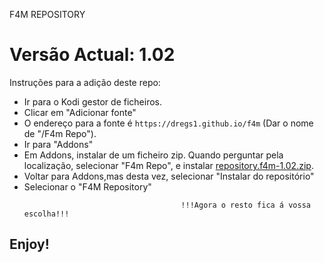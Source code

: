 F4M REPOSITORY
# Versão Actual: 1.02

Instruções para a adição deste repo:


<p align="left">
  <ul>
    <li>Ir para o Kodi gestor de ficheiros.</li>
    <li>Clicar em "Adicionar fonte"</li>
    <li>O endereço para a fonte é <code>https://dregs1.github.io/f4m</code> (Dar o nome de "/F4m Repo").</li>
    <li>Ir para "Addons"</li>
    <li>Em Addons, instalar de um ficheiro zip. Quando perguntar pela localização, selecionar "F4m Repo", e instalar <a href="repository.f4m-1.02.zip">repository.f4m-1.02.zip</a>.</li>
    <li>Voltar para Addons,mas desta vez, selecionar "Instalar do repositório"</li>
    <li>Selecionar o "F4M Repository"</li>
    
                                       !!!Agora o resto fica á vossa escolha!!!
  </ul>
</p>

## Enjoy!
